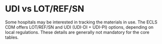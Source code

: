# UDI vs LOT/REF/SN
Some hospitals may be interested in tracking the materials in use. The
ECLS CDM offers LOT/REF/SN and UDI (UDI-DI + UDI-PI) options, depending
on local regulations. These details are generally not mandatory for the
core tables.
